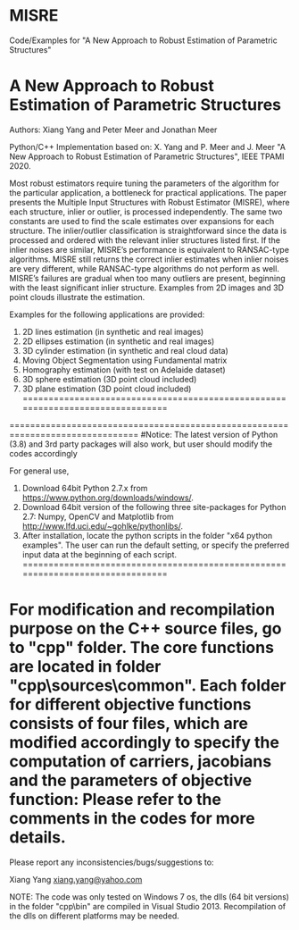 # MISRE
Code/Examples for "A New Approach to Robust Estimation of Parametric Structures"


A New Approach to Robust Estimation of Parametric Structures
===============================================================================
Authors: Xiang Yang and Peter Meer and Jonathan Meer

Python/C++ Implementation based on:
X. Yang and P. Meer and J. Meer "A New Approach to Robust Estimation of Parametric Structures", IEEE TPAMI 2020. 

Most robust estimators require tuning the parameters of the algorithm for the particular application, a bottleneck for practical
applications. The paper presents the Multiple Input Structures with Robust Estimator (MISRE), where each structure, inlier or outlier,
is processed independently. The same two constants are used to find the scale estimates over expansions for each structure. The
inlier/outlier classification is straightforward since the data is processed and ordered with the relevant inlier structures listed first. If the inlier noises are similar, MISRE’s performance is equivalent to RANSAC-type algorithms. MISRE still returns the correct inlier estimates when inlier noises are very different, while RANSAC-type algorithms do not perform as well. MISRE’s failures are gradual when too many outliers are present, beginning with the least significant inlier structure. Examples from 2D images and 3D point clouds illustrate the estimation.

Examples for the following applications are provided:
1. 2D lines estimation (in synthetic and real images)
2. 2D ellipses estimation (in synthetic and real images)
3. 3D cylinder estimation (in synthetic and real cloud data)
4. Moving Object Segmentation using Fundamental matrix
5. Homography estimation (with test on Adelaide dataset)
6. 3D sphere estimation (3D point cloud included)
7. 3D plane estimation (3D point cloud included)
===============================================================================

===============================================================================
#Notice: 
The latest version of Python (3.8) and 3rd party packages will also work, 
but user should modify the codes accordingly

For general use,
1. Download 64bit Python 2.7.x from https://www.python.org/downloads/windows/.
2. Download 64bit version of the following three site-packages for Python 2.7:
Numpy, OpenCV and Matplotlib from http://www.lfd.uci.edu/~gohlke/pythonlibs/.
3. After installation, locate the python scripts in the folder "x64 python examples\".
The user can run the default setting, or specify the preferred input data at the beginning of each script.
===============================================================================

For modification and recompilation purpose on the C++ source files, go to "cpp\" folder.
The core functions are located in folder "cpp\sources\common". Each folder for different objective functions 
consists of four files, which are modified accordingly to specify the computation of carriers, jacobians and the 
parameters of objective function:
Please refer to the comments in the codes for more details.
===============================================================================

Please report any inconsistencies/bugs/suggestions to:

Xiang Yang
xiang.yang@yahoo.com

NOTE: The code was only tested on Windows 7 os, the dlls (64 bit versions) in the folder "cpp\bin" are 
compiled in Visual Studio 2013. Recompilation of the dlls on different platforms may be needed.
